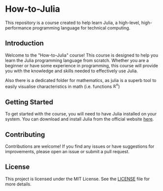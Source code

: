 # How-to-Julia

This repository is a course created to help learn Julia, a high-level, high-performance programming language for technical computing.

## Introduction

Welcome to the "How-to-Julia" course! This course is designed to help you learn the Julia programming language from scratch. Whether you are a beginner or have some experience in programming, this course will provide you with the knowledge and skills needed to effectively use Julia.

Also there is a dedicated folder for mathematics, as julia is a superb tool to easily visualise characteristics in math (i.e. functions $\mathbb{R}^n$)

## Getting Started

To get started with the course, you will need to have Julia installed on your system. You can download and install Julia from the official website [here](https://julialang.org/downloads/).

## Contributing

Contributions are welcome! If you find any issues or have suggestions for improvements, please open an issue or submit a pull request.

## License

This project is licensed under the MIT License. See the [LICENSE](LICENSE) file for more details.
